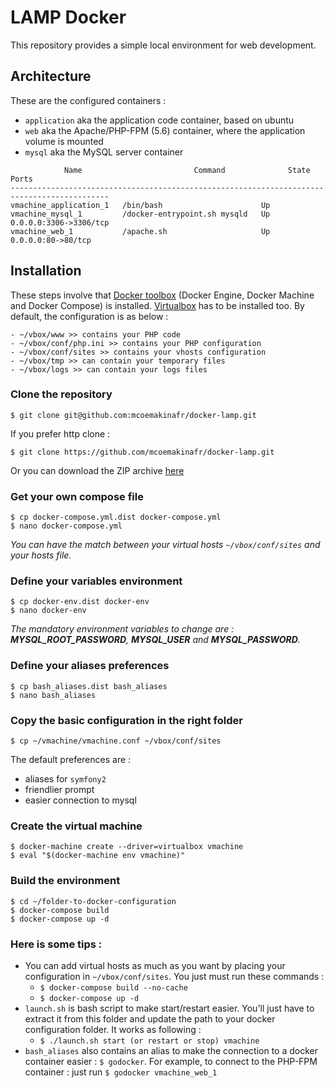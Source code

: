 # LAMP Docker
This repository provides a simple local environment for web development.

## Architecture
These are the configured containers :
+ `application` aka the application code container, based on ubuntu
+ `web` aka the Apache/PHP-FPM (5.6) container, where the application volume is mounted
+ `mysql` aka the MySQL server container

```
            Name                         Command              State           Ports          
--------------------------------------------------------------------------------------------
vmachine_application_1   /bin/bash                      Up                             
vmachine_mysql_1         /docker-entrypoint.sh mysqld   Up      0.0.0.0:3306->3306/tcp 
vmachine_web_1           /apache.sh                     Up      0.0.0.0:80->80/tcp   
```

## Installation
These steps involve that [Docker toolbox](https://www.docker.com/products/docker-toolbox) (Docker Engine, Docker Machine and Docker Compose) is installed.
[Virtualbox](https://www.virtualbox.org) has to be installed too.
By default, the configuration is as below :
```
- ~/vbox/www >> contains your PHP code
- ~/vbox/conf/php.ini >> contains your PHP configuration
- ~/vbox/conf/sites >> contains your vhosts configuration
- ~/vbox/tmp >> can contain your temporary files
- ~/vbox/logs >> can contain your logs files
```

### Clone the repository
```
$ git clone git@github.com:mcoemakinafr/docker-lamp.git
```
If you prefer http clone :
```
$ git clone https://github.com/mcoemakinafr/docker-lamp.git
```
Or you can download the ZIP archive [here](https://github.com/mcoemakinafr/docker-lamp/archive/master.zip)

### Get your own compose file
```
$ cp docker-compose.yml.dist docker-compose.yml
$ nano docker-compose.yml
```
_You can have the match between your virtual hosts `~/vbox/conf/sites` and your hosts file._

### Define your variables environment
```
$ cp docker-env.dist docker-env
$ nano docker-env
```
_The mandatory environment variables to change are : **MYSQL_ROOT_PASSWORD**, **MYSQL_USER** and **MYSQL_PASSWORD**._


### Define your aliases preferences
```
$ cp bash_aliases.dist bash_aliases
$ nano bash_aliases
```

### Copy the basic configuration in the right folder
```
$ cp ~/vmachine/vmachine.conf ~/vbox/conf/sites
```

The default preferences are :
+ aliases for `symfony2`
+ friendlier prompt
+ easier connection to mysql


### Create the virtual machine
```
$ docker-machine create --driver=virtualbox vmachine
$ eval "$(docker-machine env vmachine)"
```

### Build the environment
```
$ cd ~/folder-to-docker-configuration
$ docker-compose build
$ docker-compose up -d
```

### Here is some tips :
+ You can add virtual hosts as much as you want by placing your configuration in `~/vbox/conf/sites`. You just must run these commands :
    - `$ docker-compose build --no-cache`
    - `$ docker-compose up -d`
+ `launch.sh` is bash script to make start/restart easier. You'll just have to extract it from this folder and update the path to your docker configuration folder. It works as following :
    - `$ ./launch.sh start (or restart or stop) vmachine`
+ `bash_aliases` also contains an alias to make the connection to a docker container easier : `$ godocker`. For example, to connect to the PHP-FPM container : just run
`$ godocker vmachine_web_1`







